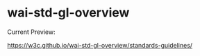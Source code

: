# wai-std-gl-overview

Current Preview:

https://w3c.github.io/wai-std-gl-overview/standards-guidelines/

